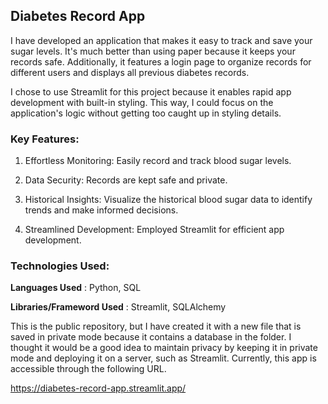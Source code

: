 ## Diabetes Record App

I have developed an application that makes it easy to track and save your sugar levels. It's much better than using paper because it keeps your records safe. Additionally, it features a login page to organize records for different users and displays all previous diabetes records.

I chose to use Streamlit for this project because it enables rapid app development with built-in styling. This way, I could focus on the application's logic without getting too caught up in styling details.


### Key Features:

1. Effortless Monitoring: Easily record and track blood sugar levels.

2. Data Security: Records are kept safe and private.

3. Historical Insights: Visualize the historical blood sugar data to identify trends and make informed decisions.

5. Streamlined Development: Employed Streamlit for efficient app development.



### Technologies Used:

**Languages Used** : Python, SQL

**Libraries/Frameword Used** : Streamlit, SQLAlchemy

This is the public repository, but I have created it with a new file that is saved in private mode because it contains a database in the folder. I thought it would be a good idea to maintain privacy by keeping it in private mode and deploying it on a server, such as Streamlit. Currently, this app is accessible through the following URL.

https://diabetes-record-app.streamlit.app/

